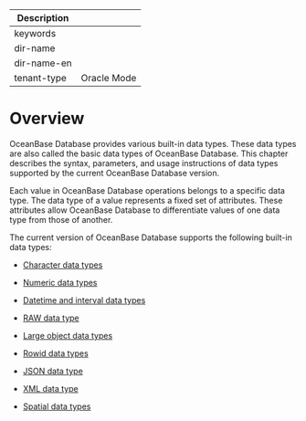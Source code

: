 | Description   |                 |
|---------------|-----------------|
| keywords      |                 |
| dir-name      |                 |
| dir-name-en   |                 |
| tenant-type   | Oracle Mode     |

# Overview

OceanBase Database provides various built-in data types. These data types are also called the basic data types of OceanBase Database. This chapter describes the syntax, parameters, and usage instructions of data types supported by the current OceanBase Database version.

Each value in OceanBase Database operations belongs to a specific data type. The data type of a value represents a fixed set of attributes. These attributes allow OceanBase Database to differentiate values of one data type from those of another.

The current version of OceanBase Database supports the following built-in data types:

* [Character data types](200.character-data-type-of-oracle-mode/100.overview-of-character-data-types-of-oracle-mode.md)

* [Numeric data types](300.numeric-data-type-of-oracle-mode/100.overview-of-numeric-data-types-of-oracle-mode.md)

* [Datetime and interval data types](400.date-time-and-interval-data-types-of-oracle-mode/100.overview-of-date-time-and-interval-data-types-of-oracle-mode.md)

* [RAW data type](../100.built-in-data-types-of-oracle-mode/500.raw-data-type-of-oracle-mode.md)

* [Large object data types](600.large-object-data-type-of-oracle-mode/100.data-types-of-large-objects-of-oracle-mode.md)

* [Rowid data types](../100.built-in-data-types-of-oracle-mode/700.rowid-datatype-of-oracle-mode.md)

* [JSON data type](1000.json-formatted-data-type-oracle-mode/100.json-data-type-overview-of-oracle-mode.md)

* [XML data type](1100.xml-date-type-of-oracle-mode/100.xml-data-type-overview-of-oracle-mode.md)

* [Spatial data types](1200.spatial-data-type-of-oracle-mode/100.spatial-data-type-overview-of-oracle-mode.md)
